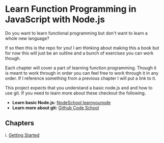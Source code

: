 # Learn Function Programming in JavaScript with Node.js

Do you want to learn functional programming but don't want to learn a whole
new language?

If so then this is the repo for you! I am thinking about making this a book
but for now this will just be an outline and a bunch of exercises you can
work though.

Each chapter will cover a part of learning function programming. Though it is
meant to work through in order you can feel free to work through it in any
order. If I reference something from a previous chapter I will put a link to it.

This project expects that you understand a basic node.js and and how to use
git. If you need to learn more about these checkout the following.

*   **Learn basic Node.js:** [NodeSchool learnyounode](http://nodeschool.io/#workshoppers)
*   **Learn more about git:** [Github Code School](https://try.github.io/)

## Chapters

i.  [Getting Started](./getting_started.md)
